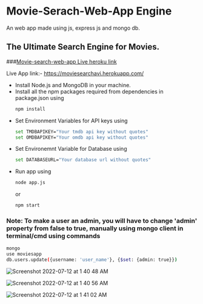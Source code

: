 # Movie-Serach-Web-App Engine
An web app made using js, express js  and mongo db. 


## The Ultimate Search Engine for Movies.
###[Movie-search-web-app Live heroku link](https://moviesearchavi.herokuapp.com/)

Live App link:- https://moviesearchavi.herokuapp.com/


* Install Node.js and MongoDB in your machine.
* Install all the npm packages required from dependencies in package.json using
  ```sh
  npm install
  ```
* Set Environment Variables for API keys using 
  ```sh
  set TMDBAPIKEY="Your tmdb api key without quotes"
  set OMDBAPIKEY="Your omdb api key without quotes"
  ```
* Set Environemnt Variable for Database using 
  ```sh
  set DATABASEURL="Your database url without quotes"
  ```
* Run app using 
  ```sh
  node app.js
  ```
  or
  ```sh
  npm start
  ```

### Note: To make a user an admin, you will have to change 'admin' property from false to true, manually using mongo client in terminal/cmd using commands
```sh
mongo
use moviesapp
db.users.update({username: 'user_name'}, {$set: {admin: true}})
```
![Screenshot 2022-07-12 at 1 40 48 AM](https://user-images.githubusercontent.com/63573996/178349941-55f22c5f-3ee5-41aa-b364-6ae58259fb16.png)

![Screenshot 2022-07-12 at 1 40 56 AM](https://user-images.githubusercontent.com/63573996/178349955-30506e85-d384-49ed-88f6-617d16aa9e57.png)

![Screenshot 2022-07-12 at 1 41 02 AM](https://user-images.githubusercontent.com/63573996/178349966-297eef92-f8a8-419e-b36f-ef3c1f01e8e6.png)

